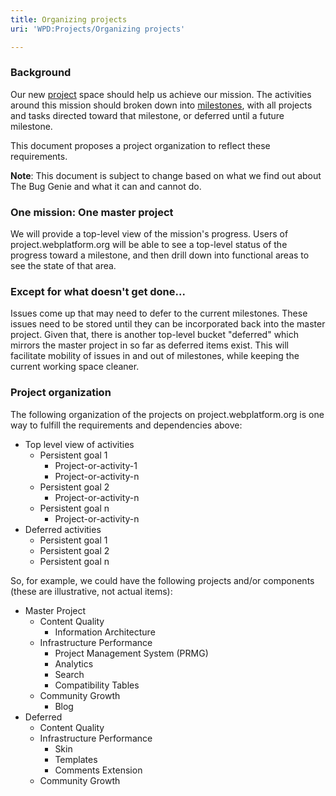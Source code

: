```yaml
---
title: Organizing projects
uri: 'WPD:Projects/Organizing projects'

---
```

### <span>Background</span>

Our new [project](http://project.webplatform.org) space should help us achieve our mission. The activities around this mission should broken down into [milestones](/WPD:Project_Status), with all projects and tasks directed toward that milestone, or deferred until a future milestone.

This document proposes a project organization to reflect these requirements.

**Note**: This document is subject to change based on what we find out about The Bug Genie and what it can and cannot do.

### <span>One mission: One master project</span>

We will provide a top-level view of the mission's progress. Users of project.webplatform.org will be able to see a top-level status of the progress toward a milestone, and then drill down into functional areas to see the state of that area.

### <span>Except for what doesn't get done...</span>

Issues come up that may need to defer to the current milestones. These issues need to be stored until they can be incorporated back into the master project. Given that, there is another top-level bucket "deferred" which mirrors the master project in so far as deferred items exist. This will facilitate mobility of issues in and out of milestones, while keeping the current working space cleaner.

### <span>Project organization</span>

The following organization of the projects on project.webplatform.org is one way to fulfill the requirements and dependencies above:

-   Top level view of activities
    -   Persistent goal 1
        -   Project-or-activity-1
        -   Project-or-activity-n
    -   Persistent goal 2
        -   Project-or-activity-n
    -   Persistent goal n
        -   Project-or-activity-n
-   Deferred activities
    -   Persistent goal 1
    -   Persistent goal 2
    -   Persistent goal n

So, for example, we could have the following projects and/or components (these are illustrative, not actual items):

-   Master Project
    -   Content Quality
        -   Information Architecture
    -   Infrastructure Performance
        -   Project Management System (PRMG)
        -   Analytics
        -   Search
        -   Compatibility Tables
    -   Community Growth
        -   Blog
-   Deferred
    -   Content Quality
    -   Infrastructure Performance
        -   Skin
        -   Templates
        -   Comments Extension
    -   Community Growth
